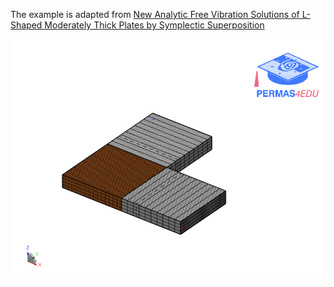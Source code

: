 The example is adapted from [New Analytic Free Vibration Solutions of L-Shaped Moderately Thick Plates by Symplectic Superposition](https://doi.org/10.1142/S0219455424502572)

![Shape basis vector](shape_basis_vector.gif "Mesh morphing")
